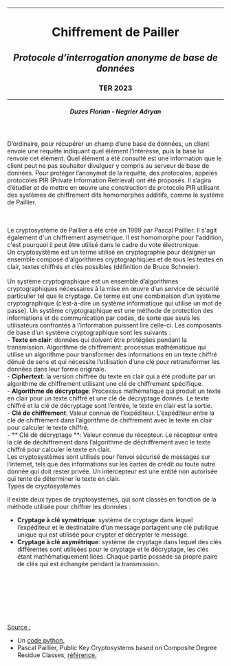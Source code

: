 ___
# <center> Chiffrement de Pailler 
## <center> *Protocole d’interrogation anonyme de base de données*
### <center> TER 2023
___
##### <center> Duzes Florian - Negrier Adryan

<br>
<br>
<justify> D’ordinaire, pour récupérer un champ d’une base de données, un client envoie une requête indiquant quel élément l’intéresse, puis la base lui renvoie cet élément. Quel élément a été consulté est une information que le client peut ne pas souhaiter divulguer y compris au serveur de base de données.
Pour protéger l’anonymat de la requête, des protocoles, appelés protocoles PIR (Private Information Retrieval) ont été proposés. Il s’agira d’étudier et de mettre en œuvre une construction de protocole PIR utilisant des systèmes de chiffrement dits homomorphes additifs, comme le système de Paillier.
<br>
<br>
<br>

<justify> Le cryptosystème de Paillier a été créé en 1999 par Pascal Paillier. Il s'agit également d'un chiffrement asymétrique. Il est homomorphe pour l'addition, c'est pourquoi il peut être utilisé dans le cadre du vote électronique.
<br>
Un cryptosystème est un terme utilisé en cryptographie pour désigner un ensemble composé d'algorithmes cryptographiques et de tous les textes en clair, textes chiffrés et clés possibles (définition de Bruce Schneier).
<br>
<br>
Un système cryptographique est un ensemble d’algorithmes cryptographiques nécessaires à la mise en œuvre d’un service de sécurité particulier tel que le cryptage. Ce terme est une combinaison d’un système cryptographique (c’est-à-dire un système informatique qui utilise un mot de passe). Un système cryptographique est une méthode de protection des informations et de communication par codes, de sorte que seuls les utilisateurs confrontés à l’information puissent lire celle-ci. Les composants de base d’un système cryptographique sont les suivants :
<br>
    - **Texte en clair**: données qui doivent être protégées pendant la transmission.
    Algorithme de chiffrement: processus mathématique qui utilise un algorithme pour transformer des informations en un texte chiffré dénué de sens et qui nécessite l’utilisation d’une clé pour retransformer les données dans leur forme originale.<br>
    - **Ciphertext**: la version chiffrée du texte en clair qui a été produite par un algorithme de chiffrement utilisant une clé de chiffrement spécifique.<br>
    - **Algorithme de décryptage**: Processus mathématique qui produit un texte en clair pour un texte chiffré et une clé de décryptage donnés. Le texte chiffré et la clé de décryptage sont l’entrée, le texte en clair est la sortie.<br>
    - **Clé de chiffrement**: Valeur connue de l’expéditeur. L’expéditeur entre la clé de chiffrement dans l’algorithme de chiffrement avec le texte en clair pour calculer le texte chiffré.<br>
    - ** Clé de décryptage **: Valeur connue du récepteur. Le récepteur entre la clé de déchiffrement dans l’algorithme de déchiffrement avec le texte chiffré pour calculer le texte en clair.
<br>
Les cryptosystèmes sont utilisés pour l’envoi sécurisé de messages sur l’internet, tels que des informations sur les cartes de crédit ou toute autre donnée qui doit rester privée. Un intercepteur est une entité non autorisée qui tente de déterminer le texte en clair.<br>
Types de cryptosystèmes<br>

Il existe deux types de cryptosystèmes, qui sont classés en fonction de la méthode utilisée pour chiffrer les données :
<br>
 - **Cryptage à clé symétrique**: système de cryptage dans lequel l’expéditeur et le destinataire d’un message partagent une clé publique unique qui est utilisée pour crypter et décrypter le message.<br>
 - **Cryptage à clé asymétrique**: système de cryptage dans lequel des clés différentes sont utilisées pour le cryptage et le décryptage, les clés étant mathématiquement liées. Chaque partie possède sa propre paire de clés qui est échangée pendant la transmission.
<br>
<br>
<br>
<br>
<br>
<br>



<u> Source :</u><br>
 - Un <a href=https://github.com/mikeivanov/paillier>code python.</a><br>
 - Pascal Paillier, Public Key Cryptosystems based on Composite Degree Residue Classes, <a href=https://www.lamsade.dauphine.fr/~litwin/cours98/Doc-cours-clouds/Pai99pai.pdf>référence.</a>



